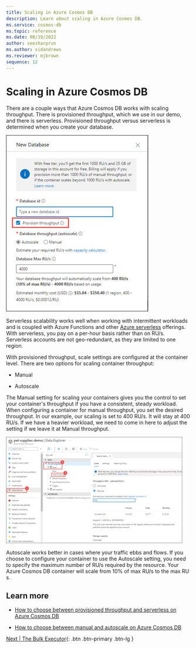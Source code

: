```yaml
---
title: Scaling in Azure Cosmos DB
description: Learn about scaling in Azure Cosmos DB.
ms.service: cosmos-db
ms.topic: reference
ms.date: 08/19/2022
author: seesharprun
ms.author: sidandrews
ms.reviewer: mjbrown
sequence: 12
---
```


# Scaling in Azure Cosmos DB

There are a couple ways that Azure Cosmos DB works with scaling throughput. There is provisioned throughput, which we use in our demo, and there is serverless. Provisioned throughput versus serverless is determined when you create your database.

![Screenshot showing the New Database page with Provision throughput selected.](./media/scaling-in-cosmos-db/provision-throughput-selected.png)

Serverless scalability works well when working with intermittent workloads and is coupled with Azure Functions and other [Azure serverless](https://azure.microsoft.com/solutions/serverless/) offerings. With serverless, you pay on a per-hour basis rather than on RU/s. Serverless accounts are not geo-redundant, as they are limited to one region.

With provisioned throughput, scale settings are configured at the container level. There are two options for scaling container throughput:

- Manual

- Autoscale

The Manual setting for scaling your containers gives you the control to set your container's throughput if you have a consistent, steady workload. When configuring a container for manual throughput, you set the desired throughput. In our example, our scaling is set to 400 RU/s. It will stay at 400 RU/s. If we have a heavier workload, we need to come in here to adjust the setting if we leave it at Manual throughput.

![Screenshot showing the manual scale settings.](./media/scaling-in-cosmos-db/manual-scale-settings.png)

Autoscale works better in cases where your traffic ebbs and flows. If you choose to configure your container to use the Autoscale setting, you need to specify the maximum number of RU/s required by the resource. Your Azure Cosmos DB container will scale from 10% of max RU/s to the max RU s.

## Learn more

- [How to choose between provisioned throughput and serverless on Azure Cosmos DB](https://docs.microsoft.com/azure/cosmos-db/throughput-serverless)

- [How to choose between manual and autoscale on Azure Cosmos DB](https://docs.microsoft.com/azure/cosmos-db/how-to-choose-offer)

[Next &#124; The Bulk Executor](bulk-executor.md){: .btn .btn-primary .btn-lg }
